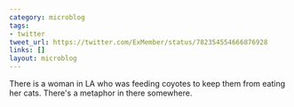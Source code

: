```yaml
---
category: microblog
tags:
- twitter
tweet_url: https://twitter.com/ExMember/status/782354554666876928
links: []
layout: microblog
---
```

There is a woman in LA who was feeding coyotes to keep them from eating her cats. There's a metaphor in there somewhere.
